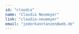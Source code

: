 ```yaml
---
id: "claudia"
name: "Claudia Neumeyer"
link: "claudia-neumeyer"
email: "jederkanntanzen@web.de"
---
```

